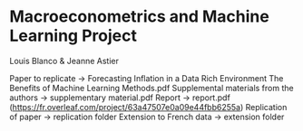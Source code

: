 # Macroeconometrics and Machine Learning Project
Louis Blanco & Jeanne Astier

Paper to replicate -> Forecasting Inflation in a Data Rich Environment The Benefits of Machine Learning Methods.pdf
Supplemental materials from the authors -> supplementary material.pdf
Report -> report.pdf (https://fr.overleaf.com/project/63a47507e0a09e44fbb6255a)
Replication of paper -> replication folder
Extension to French data -> extension folder
